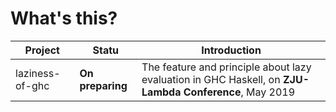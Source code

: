 # What's this?

| Project         | Statu            | Introduction                                                 |
| --------------- | ---------------- | ------------------------------------------------------------ |
| laziness-of-ghc | **On preparing** | The feature and principle about lazy evaluation in GHC Haskell, on **ZJU-Lambda Conference**, May 2019 |
